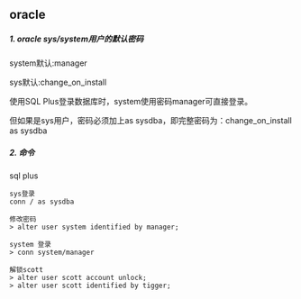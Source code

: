 
## oracle

##### 1. oracle sys/system用户的默认密码

system默认:manager

sys默认:change_on_install

使用SQL Plus登录数据库时，system使用密码manager可直接登录。

但如果是sys用户，密码必须加上as sysdba，即完整密码为：change_on_install as sysdba


##### 2. 命令

sql plus

```
sys登录
conn / as sysdba

修改密码
> alter user system identified by manager;

system 登录
> conn system/manager

解锁scott
> alter user scott account unlock;
> alter user scott identified by tigger;



```


